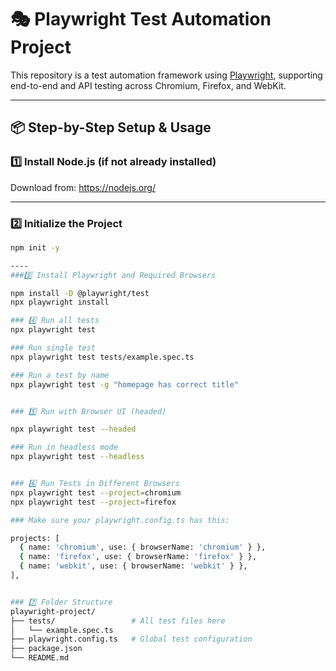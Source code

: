# 🎭 Playwright Test Automation Project

This repository is a test automation framework using [Playwright](https://playwright.dev/), supporting end-to-end and API testing across Chromium, Firefox, and WebKit.

---

## 📦 Step-by-Step Setup & Usage

### 1️⃣ Install Node.js (if not already installed)

Download from: https://nodejs.org/

---

### 2️⃣ Initialize the Project

```bash
npm init -y

----
###3️⃣ Install Playwright and Required Browsers

npm install -D @playwright/test
npx playwright install

### 4️⃣ Run all tests
npx playwright test

### Run single test
npx playwright test tests/example.spec.ts

### Run a test by name
npx playwright test -g "homepage has correct title"


### 5️⃣ Run with Browser UI (headed)

npx playwright test --headed

### Run in headless mode
npx playwright test --headless


### 6️⃣ Run Tests in Different Browsers
npx playwright test --project=chromium
npx playwright test --project=firefox

### Make sure your playwright.config.ts has this:

projects: [
  { name: 'chromium', use: { browserName: 'chromium' } },
  { name: 'firefox', use: { browserName: 'firefox' } },
  { name: 'webkit', use: { browserName: 'webkit' } },
],


### 7️⃣ Folder Structure
playwright-project/
├── tests/                 # All test files here
│   └── example.spec.ts
├── playwright.config.ts   # Global test configuration
├── package.json
└── README.md

